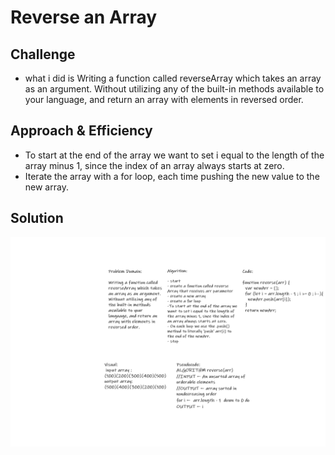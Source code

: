 # Reverse an Array
<!-- Short summary or background information -->


## Challenge
<!-- Description of the challenge -->
* what i did is Writing a function called reverseArray which takes an array as an argument. Without utilizing any of the built-in methods available to your language, and return an array with elements in reversed order.
## Approach & Efficiency
<!-- What approach did you take? Why? What is the Big O space/time for this approach? -->
* To start at the end of the array we want to set i equal to the length of the array minus 1, since the index of an array always starts at zero.
* Iterate the array with a for loop, each time pushing the new value to the new array.
## Solution
<!-- Embedded whiteboard image -->
![whiteboard-image](https://raw.githubusercontent.com/ahmadfrijat/data-structures-and-algorithms/master/img/reverse%20array.png)

